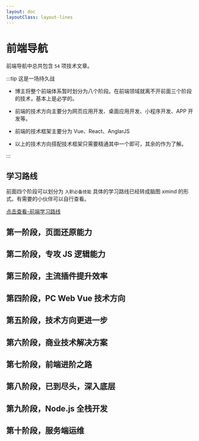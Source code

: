 ```yaml
---
layout: doc
layoutClass: layout-lines
---
```


<script lang="ts" setup>
import { loginRead } from '@/utils/login-read'
import BaseCard from "./components/base-card.vue"
import { stage1, stage2, stage3, stage4, stage5, stage6, stage7, stage8, stage9, stage10 } from "./data"

loginRead('n10004')
</script>

# 前端导航

<ClientOnly><AppRead code="n10004" /></ClientOnly>

前端导航中总共包含 `54` 项技术文章。

:::tip 这是一场持久战

-   博主将整个前端体系暂时划分为八个阶段。在前端领域就离不开前面三个阶段的技术，基本上是必学的。

-   前端的技术方向主要分为网页应用开发、桌面应用开发、小程序开发、APP 开发等。

-   前端的技术框架主要分为 Vue、React、AnglarJS

-   以上的技术方向搭配技术框架只需要精通其中一个即可，其余的作为了解。

:::

## 学习路线

前面四个阶段可以划分为 `入职必备技能` 具体的学习路线已经转成脑图 xmind 的形式。有需要的小伙伴可以自行查看。

[点击查看-前端学习路线](/lines/link)

## 第一阶段，页面还原能力 <Badge type="stage1" text="黑铁" />

<base-card :data="stage1" />

## 第二阶段，专攻 JS 逻辑能力 <Badge type="stage2" text="黄铜" />

<base-card :data="stage2" />

## 第三阶段，主流插件提升效率 <Badge type="stage3" text="白银" />

<base-card :data="stage3" />

## 第四阶段，PC Web Vue 技术方向 <Badge type="stage4" text="黄金" />

<base-card :data="stage4" />

## 第五阶段，技术方向更进一步 <Badge type="stage5" text="铂金" />

<base-card :data="stage5" />

## 第六阶段，商业技术解决方案 <Badge type="stage6" text="翡翠" />

<base-card :data="stage6" />

## 第七阶段，前端进阶之路 <Badge type="stage7" text="钻石" />

<base-card :data="stage7" />

## 第八阶段，已到尽头，深入底层 <Badge type="stage8" text="大师" />

<base-card :data="stage8" />

## 第九阶段，Node.js 全栈开发 <Badge type="stage9" text="宗师" />

<base-card :data="stage9" />

## 第十阶段，服务端运维 <Badge type="stage10" text="王者" />

<base-card :data="stage10" />
